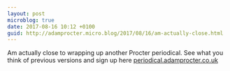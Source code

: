 ```yaml
---
layout: post
microblog: true
date: 2017-08-16 10:12 +0100
guid: http://adamprocter.micro.blog/2017/08/16/am-actually-close.html
---
```

Am actually close to wrapping up another Procter periodical. See what you think of previous versions and sign up here [periodical.adamprocter.co.uk](http://periodical.adamprocter.co.uk)
